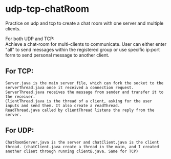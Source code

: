 # udp-tcp-chatRoom
Practice on udp and tcp to create a chat room with one server and multiple clients.   
  
For both UDP and TCP:  
Achieve a chat-room for multi-clients to communicate. User can either enter "all" to send messages within the registered group or use specific ip:port form to send personal message to another client.   
  
## For TCP:  
    Server.java is the main server file, which can fork the socket to the serverThread.java once it received a connection request.    
    ServerThread.java receives the message from sender and transfer it to the receiver.  
    ClientThread.java is the thread of a client, asking for the user inputs and send them. It also create a readThread.   
    ReadThread.java called by clientThread listens the reply from the server.  
  
## For UDP:   
    ChatRoomServer.java is the server and chatClient.java is the client thread. (chatClient.java create a thread in the main, and I created another client through running clientB.java. Same for TCP)  
    
 
